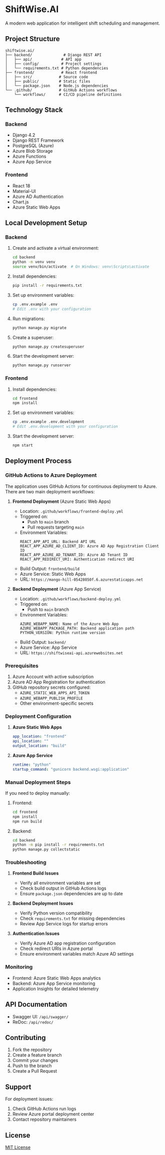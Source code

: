 # ShiftWise.AI

A modern web application for intelligent shift scheduling and management.

## Project Structure

```
shiftwise.ai/
├── backend/              # Django REST API
│   ├── api/             # API app
│   ├── config/          # Project settings
│   └── requirements.txt # Python dependencies
├── frontend/            # React frontend
│   ├── src/            # Source code
│   ├── public/         # Static files
│   └── package.json    # Node.js dependencies
└── .github/            # GitHub Actions workflows
    └── workflows/      # CI/CD pipeline definitions
```

## Technology Stack

### Backend

- Django 4.2
- Django REST Framework
- PostgreSQL (Azure)
- Azure Blob Storage
- Azure Functions
- Azure App Service

### Frontend

- React 18
- Material-UI
- Azure AD Authentication
- Chart.js
- Azure Static Web Apps

## Local Development Setup

### Backend

1. Create and activate a virtual environment:

   ```bash
   cd backend
   python -m venv venv
   source venv/bin/activate  # On Windows: venv\Scripts\activate
   ```

2. Install dependencies:

   ```bash
   pip install -r requirements.txt
   ```

3. Set up environment variables:

   ```bash
   cp .env.example .env
   # Edit .env with your configuration
   ```

4. Run migrations:

   ```bash
   python manage.py migrate
   ```

5. Create a superuser:

   ```bash
   python manage.py createsuperuser
   ```

6. Start the development server:
   ```bash
   python manage.py runserver
   ```

### Frontend

1. Install dependencies:

   ```bash
   cd frontend
   npm install
   ```

2. Set up environment variables:

   ```bash
   cp .env.example .env.development
   # Edit .env.development with your configuration
   ```

3. Start the development server:
   ```bash
   npm start
   ```

## Deployment Process

### GitHub Actions to Azure Deployment

The application uses GitHub Actions for continuous deployment to Azure. There are two main deployment workflows:

1. **Frontend Deployment** (Azure Static Web Apps)

   - Location: `.github/workflows/frontend-deploy.yml`
   - Triggered on:
     - Push to `main` branch
     - Pull requests targeting `main`
   - Environment Variables:
     ```
     REACT_APP_API_URL: Backend API URL
     REACT_APP_AZURE_AD_CLIENT_ID: Azure AD App Registration Client ID
     REACT_APP_AZURE_AD_TENANT_ID: Azure AD Tenant ID
     REACT_APP_REDIRECT_URI: Authentication redirect URI
     ```
   - Build Output: `frontend/build`
   - Azure Service: Static Web Apps
   - URL: `https://mango-hill-05428050f.6.azurestaticapps.net`

2. **Backend Deployment** (Azure App Service)
   - Location: `.github/workflows/backend-deploy.yml`
   - Triggered on:
     - Push to `main` branch
   - Environment Variables:
     ```
     AZURE_WEBAPP_NAME: Name of the Azure Web App
     AZURE_WEBAPP_PACKAGE_PATH: Backend application path
     PYTHON_VERSION: Python runtime version
     ```
   - Build Output: `backend/`
   - Azure Service: App Service
   - URL: `https://shiftwiseai-api.azurewebsites.net`

### Prerequisites

1. Azure Account with active subscription
2. Azure AD App Registration for authentication
3. GitHub repository secrets configured:
   - `AZURE_STATIC_WEB_APPS_API_TOKEN`
   - `AZURE_WEBAPP_PUBLISH_PROFILE`
   - Other environment-specific secrets

### Deployment Configuration

1. **Azure Static Web Apps**

   ```yaml
   app_location: "frontend"
   api_location: ""
   output_location: "build"
   ```

2. **Azure App Service**
   ```yaml
   runtime: "python"
   startup_command: "gunicorn backend.wsgi:application"
   ```

### Manual Deployment Steps

If you need to deploy manually:

1. Frontend:

   ```bash
   cd frontend
   npm install
   npm run build
   ```

2. Backend:
   ```bash
   cd backend
   python -m pip install -r requirements.txt
   python manage.py collectstatic
   ```

### Troubleshooting

1. **Frontend Build Issues**

   - Verify all environment variables are set
   - Check build output in GitHub Actions logs
   - Ensure `package.json` dependencies are up to date

2. **Backend Deployment Issues**

   - Verify Python version compatibility
   - Check `requirements.txt` for missing dependencies
   - Review App Service logs for startup errors

3. **Authentication Issues**
   - Verify Azure AD app registration configuration
   - Check redirect URIs in Azure portal
   - Ensure environment variables match Azure AD settings

### Monitoring

- Frontend: Azure Static Web Apps analytics
- Backend: Azure App Service monitoring
- Application Insights for detailed telemetry

## API Documentation

- Swagger UI: `/api/swagger/`
- ReDoc: `/api/redoc/`

## Contributing

1. Fork the repository
2. Create a feature branch
3. Commit your changes
4. Push to the branch
5. Create a Pull Request

## Support

For deployment issues:

1. Check GitHub Actions run logs
2. Review Azure portal deployment center
3. Contact repository maintainers

## License

[MIT License](LICENSE)
